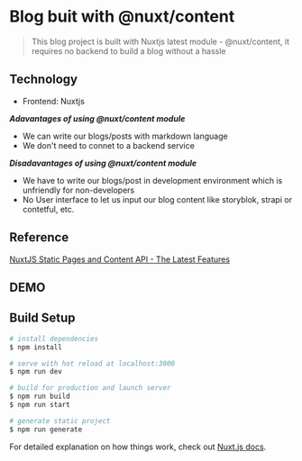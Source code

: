 # Blog buit with @nuxt/content 

> This blog project is built with Nuxtjs latest module - @nuxt/content, it requires no backend to build a blog without a hassle

## Technology
- Frontend: Nuxtjs
  
***Adavantages of using @nuxt/content module***
- We can write our blogs/posts with markdown language
- We don't need to connet to a backend service

***Disadavantages of using @nuxt/content module***
- We have to write our blogs/post in development environment which is unfriendly for non-developers
- No User interface to let us input our blog content like storyblok, strapi or contetful, etc.
  
## Reference
[NuxtJS Static Pages and Content API - The Latest Features](https://www.youtube.com/watch?v=syD1Z55X8fQ)


## DEMO
[]()

## Build Setup

```bash
# install dependencies
$ npm install

# serve with hot reload at localhost:3000
$ npm run dev

# build for production and launch server
$ npm run build
$ npm run start

# generate static project
$ npm run generate
```

For detailed explanation on how things work, check out [Nuxt.js docs](https://nuxtjs.org).
